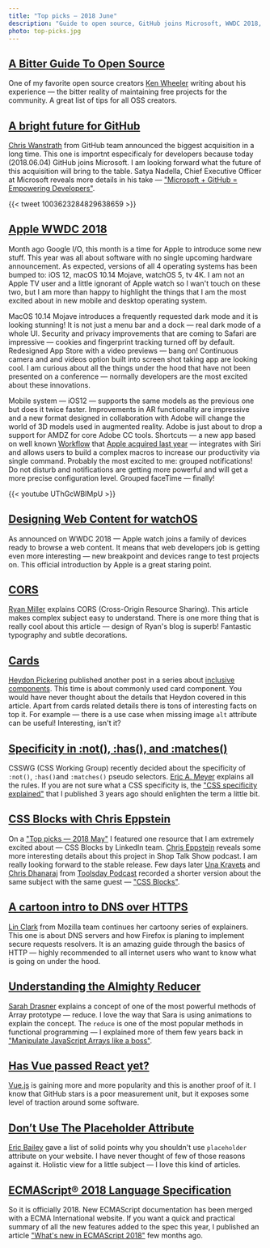 ```yaml
---
title: "Top picks — 2018 June"
description: "Guide to open source, GitHub joins Microsoft, WWDC 2018, CORS, accessible cards, CSS Blocks, DNS over HTTPS, Vue passed React, ECMAScript 2018 and more…"
photo: top-picks.jpg
---
```


## [A Bitter Guide To Open Source](https://medium.com/@ken_wheeler/a-bitter-guide-to-open-source-a8e3b6a3c1c4)

One of my favorite open source creators [Ken Wheeler](https://twitter.com/ken_wheeler) writing about his experience — the bitter reality of maintaining free projects for the community. A great list of tips for all OSS creators.

## [A bright future for GitHub](https://blog.github.com/2018-06-04-github-microsoft/)

[Chris Wanstrath](https://twitter.com/defunkt) from GitHub team announced the biggest acquisition in a long time. This one is importnt especificaly for developers because today (2018.06.04) GitHub joins Microsoft. I am looking forward what the future of this acquisition will bring to the table. Satya Nadella, Chief Executive Officer at Microsoft reveals more details in his take — ["Microsoft + GitHub = Empowering Developers"](https://blogs.microsoft.com/blog/2018/06/04/microsoft-github-empowering-developers/).

{{< tweet 1003623284829638659 >}}

## [Apple WWDC 2018](https://www.apple.com/apple-events/june-2018/)

Month ago Google I/O, this month is a time for Apple to introduce some new stuff. This year was all about software with no single upcoming hardware announcement. As expected, versions of all 4 operating systems has been bumped to: iOS 12, macOS 10.14 Mojave, watchOS 5, tv 4K. I am not an Apple TV user and a little ignorant of Apple watch so I wan't touch on these two, but I am more than happy to highlight the things that I am the most excited about in new mobile and desktop operating system.

MacOS 10.14 Mojave introduces a frequently requested dark mode and it is looking stunning! It is not just a menu bar and a dock — real dark mode of a whole UI. Security and privacy improvements that are coming to Safari are impressive — cookies and fingerprint tracking turned off by default. Redesigned App Store with a video previews — bang on! Continuous camera and and videos option built into screen shot taking app are looking cool. I am curious about all the things under the hood that have not been presented on a conference — normally developers are the most excited about these innovations.

Mobile system — iOS12 — supports the same models as the previous one but does it twice faster. Improvements in AR functionality are impressive and a new format designed in collaboration with Adobe will change the world of 3D models used in augmented reality. Adobe is just about to drop a support for AMDZ for core Adobe CC tools. Shortcuts — a new app based on well known [Workflow](https://workflow.is/) that [Apple acquired last year](https://techcrunch.com/2017/03/22/apple-has-acquired-workflow-a-powerful-automation-tool-for-ipad-and-iphone/) — integrates with Siri and allows users to build a complex macros to increase our productivity via single command. Probably the most excited to me: grouped notifications! Do not disturb and notifications are getting more powerful and will get a more precise configuration level. Grouped faceTime — finally!

{{< youtube UThGcWBIMpU >}}

## [Designing Web Content for watchOS](https://developer.apple.com/videos/play/wwdc2018/239/)

As announced on WWDC 2018 — Apple watch joins a family of devices ready to browse a web content. It means that web developers job is getting even more interesting — new breakpoint and devices range to test projects on. This official introduction by Apple is a great staring point.

## [CORS](https://frontendian.co/cors)

[Ryan Miller](https://twitter.com/andryanmiller) explains CORS (Cross-Origin Resource Sharing). This article makes complex subject easy to understand. There is one more thing that is really cool about this article — design of Ryan's blog is superb! Fantastic typography and subtle decorations.

## [Cards](https://inclusive-components.design/cards/)

[Heydon Pickering](https://twitter.com/heydonworks) published another post in a series about [inclusive components](https://inclusive-components.design/). This time is about commonly used card component. You would have never thought about the details that Heydon covered in this article. Apart from cards related details there is tons of interesting facts on top it. For example — there is a use case when missing image `alt` attribute can be useful! Interesting, isn't it?

## [Specificity in :not(), :has(), and :matches()](https://meyerweb.com/eric/thoughts/2018/06/05/specificity-in-not-has-and-matches/)

CSSWG (CSS Working Group) recently decided about the specificity of `:not()`, `:has()`and `:matches()` pseudo selectors. [Eric A. Meyer](https://twitter.com/meyerweb) explains all the rules. If you are not sure what a CSS specificity is, the ["CSS specificity explained"](https://pawelgrzybek.com/css-specificity-explained/) that I published 3 years ago should enlighten the term a little bit.

## [CSS Blocks with Chris Eppstein](http://shoptalkshow.com/episodes/315-css-blocks-chris-eppstein/)

On a ["Top picks — 2018 May"](https://pawelgrzybek.com/top-picks-2018-may/) I featured one resource that I am extremely excited about — CSS Blocks by LinkedIn team. [Chris Eppstein](https://twitter.com/chriseppstein) reveals some more interesting details about this project in Shop Talk Show podcast. I am really looking forward to the stable release. Few days later [Una Kravets](https://twitter.com/una) and [Chris Dhanaraj](https://twitter.com/chrisdhanaraj) from [Toolsday Podcast](https://spec.fm/podcasts/toolsday/155363) recorded a shorter version about the same subject with the same guest — ["CSS Blocks"](https://spec.fm/podcasts/toolsday/155363).

## [A cartoon intro to DNS over HTTPS](https://hacks.mozilla.org/2018/05/a-cartoon-intro-to-dns-over-https/)

[Lin Clark](https://twitter.com/linclark) from Mozilla team continues her cartoony series of explainers. This one is about DNS servers and how Firefox is planing to implement secure requests resolvers. It is an amazing guide through the basics of HTTP — highly recommended to all internet users who want to know what is going on under the hood.

## [Understanding the Almighty Reducer](https://css-tricks.com/understanding-the-almighty-reducer/)

[Sarah Drasner](https://twitter.com/sarah_edo) explains a concept of one of the most powerful methods of Array prototype — reduce. I love the way that Sara is using animations to explain the concept. The `reduce` is one of the most popular methods in functional programming — I explained more of them few years back in ["Manipulate JavaScript Arrays like a boss"](https://pawelgrzybek.com/manipulate-javascript-arrays-like-a-boss/).

## [Has Vue passed React yet?](https://hasvuepassedreactyet.surge.sh/)

[Vue.js](https://vuejs.org/) is gaining more and more popularity and this is another proof of it. I know that GitHub stars is a poor measurement unit, but it exposes some level of traction around some software.

## [Don’t Use The Placeholder Attribute](https://www.smashingmagazine.com/2018/06/placeholder-attribute/)

[Eric Bailey](https://twitter.com/ericwbailey) gave a list of solid points why you shouldn't use `placeholder` attribute on your website. I have never thought of few of those reasons against it. Holistic view for a little subject — I love this kind of articles.

## [ECMAScript® 2018 Language Specification ](http://www.ecma-international.org/publications/standards/Ecma-262.htm)

So it is officially 2018. New ECMAScript documentation has been merged with a ECMA International website. If you want a quick and practical summary of all the new features added to the spec this year, I published an article ["What's new in ECMAScript 2018"](https://pawelgrzybek.com/whats-new-in-ecmascript-2018/) few months ago.
